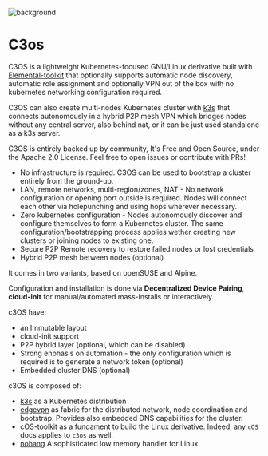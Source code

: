 ![background](https://user-images.githubusercontent.com/2420543/153506895-fb978c1e-8197-42e2-9ce2-3be6e0907acc.jpg?classes=shadow&width=50pc)

# C3os

C3OS is a lightweight Kubernetes-focused GNU/Linux derivative built with [Elemental-toolkit](https://github.com/rancher/elemental-toolkit) that optionally supports automatic node discovery, automatic role assignment and optionally VPN out of the box with no kubernetes networking configuration required. 

C3OS can also create multi-nodes Kubernetes cluster with [k3s](https://k3s.io) that connects autonomously in a hybrid P2P mesh VPN which bridges nodes without any central server, also behind nat, or it can be just used standalone as a k3s server.

C3OS is entirely backed up by community, It's Free and Open Source, under the Apache 2.0 License. Feel free to open issues or contribute with PRs!

- No infrastructure is required. C3OS can be used to bootstrap a cluster entirely from the ground-up.
- LAN, remote networks, multi-region/zones, NAT - No network configuration or opening port outside is required. Nodes will connect each other via holepunching and using hops wherever necessary.
- Zero kubernetes configuration - Nodes autonomously discover and configure themselves to form a Kubernetes cluster. The same configuration/bootstrapping process applies wether creating new clusters or joining nodes to existing one.
- Secure P2P Remote recovery to restore failed nodes or lost credentials
- Hybrid P2P mesh between nodes (optional)

It comes in two variants, based on openSUSE and Alpine.
  
Configuration and installation is done via **Decentralized Device Pairing**, **cloud-init** for manual/automated mass-installs or interactively.

c3OS have:
- an Immutable layout
- cloud-init support
- P2P hybrid layer (optional, which can be disabled)
- Strong enphasis on automation - the only configuration which is required is to generate a network token (optional)
- Embedded cluster DNS (optional)

c3OS is composed of:
- [k3s](https://k3s.io) as a Kubernetes distribution
- [edgevpn](https://mudler.github.io/edgevpn) as fabric for the distributed network, node coordination and bootstrap. Provides also embedded DNS capabilities for the cluster.
- [cOS-toolkit](https://rancher-sandbox.github.io/cos-toolkit-docs/docs/) as a fundament to build the Linux derivative. Indeed, any `cOS` docs applies to `c3os` as well.
- [nohang](https://github.com/hakavlad/nohang) A sophisticated low memory handler for Linux 